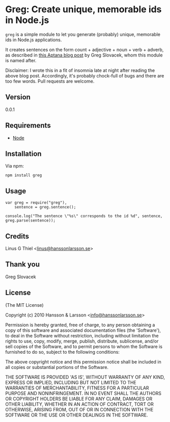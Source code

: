 # Greg: Create unique, memorable ids in Node.js

`greg` is a simple module to let you generate (probably) unique, memorable ids in Node.js applications.

It creates sentences on the form count + adjective + noun + verb + adverb, as described in [this Aptana blog post](http://asana.com/2011/09/6-sad-squid-snuggle-softly/ "6 sad squids snuggle softly") by Greg Slovacek, whom this module is named after.

Disclaimer: I wrote this in a fit of insomnia late at night after reading the above blog post. Accordingly, it's probably chock-full of bugs and there are too few words. Pull requests are welcome.

## Version
0.0.1

## Requirements
- [Node](http://github/ry/node)

## Installation

Via npm:

    npm install greg

## Usage

    var greg = require("greg"),
        sentence = greg.sentence();

    console.log("The sentence \"%s\" corresponds to the id %d", sentence, greg.parse(sentence));

## Credits

Linus G Thiel &lt;linus@hanssonlarsson.se&gt;

## Thank you

Greg Slovacek

## License 

(The MIT License)

Copyright (c) 2010 Hansson &amp; Larsson &lt;info@hanssonlarsson.se&gt;

Permission is hereby granted, free of charge, to any person obtaining
a copy of this software and associated documentation files (the
'Software'), to deal in the Software without restriction, including
without limitation the rights to use, copy, modify, merge, publish,
distribute, sublicense, and/or sell copies of the Software, and to
permit persons to whom the Software is furnished to do so, subject to
the following conditions:

The above copyright notice and this permission notice shall be
included in all copies or substantial portions of the Software.

THE SOFTWARE IS PROVIDED 'AS IS', WITHOUT WARRANTY OF ANY KIND,
EXPRESS OR IMPLIED, INCLUDING BUT NOT LIMITED TO THE WARRANTIES OF
MERCHANTABILITY, FITNESS FOR A PARTICULAR PURPOSE AND NONINFRINGEMENT.
IN NO EVENT SHALL THE AUTHORS OR COPYRIGHT HOLDERS BE LIABLE FOR ANY
CLAIM, DAMAGES OR OTHER LIABILITY, WHETHER IN AN ACTION OF CONTRACT,
TORT OR OTHERWISE, ARISING FROM, OUT OF OR IN CONNECTION WITH THE
SOFTWARE OR THE USE OR OTHER DEALINGS IN THE SOFTWARE.
